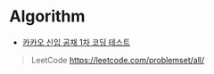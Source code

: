# Algorithm

- [카카오 신입 공채 1차 코딩 테스트](http://tech.kakao.com/2017/09/27/kakao-blind-recruitment-round-1/)

> LeetCode https://leetcode.com/problemset/all/
